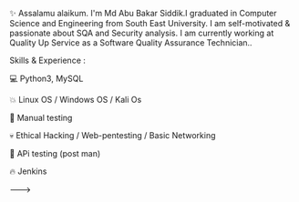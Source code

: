 ✨ Assalamu alaikum. I'm Md Abu Bakar Siddik.I graduated in Computer Science and Engineering from South East University. I am self-motivated & passionate about SQA and Security analysis. I am currently working at Quality Up Service as a Software Quality Assurance Technician..

Skills & Experience :

💻 Python3, MySQL

💥 Linux OS / Windows OS / Kali Os

💪 Manual testing 

💀 Ethical Hacking / Web-pentesting / Basic Networking 

👀 APi testing (post man)

🔥 Jenkins


--->
